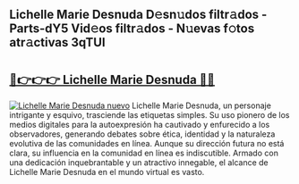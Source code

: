 ## Lichelle Marie Desnuda D𝚎sn𝚞dos filtr𝚊dos - Parts-dY5 Vid𝚎os filtr𝚊dos - N𝚞evas f𝚘tos atr𝚊ctivas 3qTUl

# <h2><a href="http://mb6hd5.tromn.icu/?c=Lichelle+Marie+Desnuda">🔗👉👉👉 Lichelle Marie Desnuda 🔗🔗</a></h2>

[![Lichelle Marie Desnuda nuevo](https://i.imgur.com/pEAQMta.gif)](http://mb6hd5.tromn.icu/?c=Lichelle+Marie+Desnuda)
Lichelle Marie Desnuda, un personaje intrigante y esquivo, trasciende las etiquetas simples. Su uso pionero de los medios digitales para la autoexpresión ha cautivado y enfurecido a los observadores, generando debates sobre ética, identidad y la naturaleza evolutiva de las comunidades en línea. Aunque su dirección futura no está clara, su influencia en la comunidad en línea es indiscutible. Armado con una dedicación inquebrantable y un atractivo innegable, el alcance de Lichelle Marie Desnuda en el mundo virtual es vasto.
